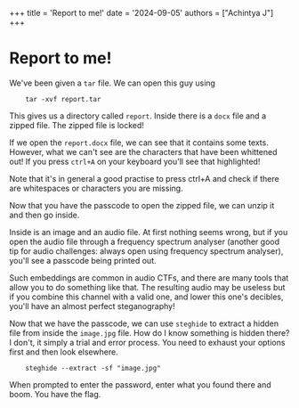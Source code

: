 +++
title = 'Report to me!'
date = '2024-09-05'
authors = ["Achintya J"]
+++

# Report to me!

We've been given a `tar` file. We can open this guy using 

		tar -xvf report.tar

This gives us a directory called `report`. Inside there is a `docx` file and a zipped file. The zipped file is locked!

If we open the `report.docx` file, we can see that it contains some texts. However, what we can't see are the characters that have been whittened out! If you press `ctrl+A` on your keyboard you'll see that highlighted! 

Note that it's in general a good practise to press ctrl+A and check if there are whitespaces or characters you are missing. 

Now that you have the passcode to open the zipped file, we can unzip it and then go inside.

Inside is an image and an audio file. At first nothing seems wrong, but if you open the audio file through a frequency spectrum analyser (another good tip for audio challenges: always open using frequency spectrum analyser), you'll see a passcode being printed out.

Such embeddings are common in audio CTFs, and there are many tools that allow you to do something like that. The resulting audio may be useless but if you combine this channel with a valid one, and lower this one's decibles, you'll have an almost perfect steganography!

Now that we have the passcode, we can use `steghide` to extract a hidden file from inside the `image.jpg` file. How do I know something is hidden there? I don't, it simply a trial and error process. You need to exhaust your options first and then look elsewhere. 

		steghide --extract -sf "image.jpg" 

When prompted to enter the password, enter what you found there and boom. You have the flag.
